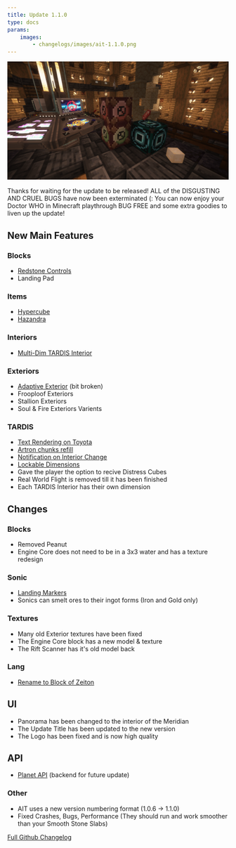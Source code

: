 ```yaml
---
title: Update 1.1.0
type: docs
params:
    images:
        - changelogs/images/ait-1.1.0.png
---
```


![Update 1.1.0](images/ait-1.1.0.png)

Thanks for waiting for the update to be released! ALL of the DISGUSTING AND CRUEL BUGS have now been exterminated (: You can now enjoy your Doctor WHO in Minecraft playthrough BUG FREE and some extra goodies to liven up the update!

## New Main Features

### Blocks
- [Redstone Controls](https://github.com/pavatus/ait/pull/366)
- Landing Pad


### Items
- [Hypercube](https://github.com/pavatus/ait/pull/367)
- [Hazandra](https://github.com/pavatus/ait/pull/365)

### Interiors

- [Multi-Dim TARDIS Interior](https://github.com/pavatus/ait/pull/396)

### Exteriors
- [Adaptive Exterior](https://github.com/pavatus/ait/pull/374) (bit broken)
- Frooploof Exteriors
- Stallion Exteriors
- Soul & Fire Exteriors Varients

### TARDIS

- [Text Rendering on Toyota](https://github.com/pavatus/ait/commit/80bf18d8f8d9c2d74284fa397ed3ffd622623712)
- [Artron chunks refill](https://github.com/pavatus/ait/issues/310)
- [Notification on Interior Change](https://github.com/pavatus/ait/issues/285)
- [Lockable Dimensions](https://github.com/pavatus/ait/pull/381)
- Gave the player the option to recive Distress Cubes
- Real World Flight is removed till it has been finished
- Each TARDIS Interior has their own dimension

## Changes

### Blocks
- Removed Peanut
- Engine Core does not need to be in a 3x3 water and has a texture redesign

### Sonic

- [Landing Markers](https://github.com/pavatus/ait/pull/361)
- Sonics can smelt ores to their ingot forms (Iron and Gold only)

### Textures

- Many old Exterior textures have been fixed
- The Engine Core block has a new model & texture
- The Rift Scanner has it's old model back

### Lang

- [Rename to Block of Zeiton](https://github.com/pavatus/ait/issues/253)

## UI

- Panorama has been changed to the interior of the Meridian
- The Update Title has been updated to the new version
- The Logo has been fixed and is now high quality

## API

- [Planet API](https://github.com/pavatus/ait/pull/380) (backend for future update)

### Other

- AIT uses a new version numbering format (1.0.6 -> 1.1.0)
- Fixed Crashes, Bugs, Performance (They should run and work smoother than your Smooth Stone Slabs)

[Full Github Changelog](https://github.com/pavatus/ait/compare/4ecbc8e94db34af029bf0b2226a5aa1e19a32761...main)

